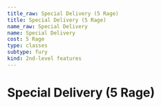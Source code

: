 ```yaml
---
title_raw: Special Delivery (5 Rage)
title: Special Delivery (5 Rage)
name_raw: Special Delivery
name: Special Delivery
cost: 5 Rage
type: classes
subtype: fury
kind: 2nd-level features
---
```


# Special Delivery (5 Rage)
